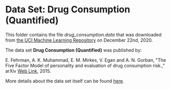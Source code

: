 # Data Set: Drug Consumption (Quantified)

This folder contains the file *drug_consumption.data* that was downloaded from [the UCI Machine Learning Repository](https://archive.ics.uci.edu/ml/machine-learning-databases/00373/drug_consumption.data) on December 22nd, 2020.

The data set **Drug Consumption (Quantified)** was published by:

E. Fehrman, A. K. Muhammad, E. M. Mirkes, V. Egan and A. N. Gorban, "The Five Factor Model of personality and evaluation of drug consumption risk.," arXiv [Web Link](https://arxiv.org/abs/1506.06297), 2015.

More details about the data set itself can be found [here](https://archive.ics.uci.edu/ml/datasets/Drug+consumption+%28quantified%29).
